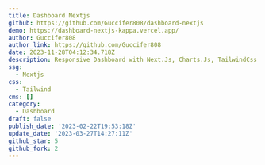 ```yaml
---
title: Dashboard Nextjs
github: https://github.com/Guccifer808/dashboard-nextjs
demo: https://dashboard-nextjs-kappa.vercel.app/
author: Guccifer808
author_link: https://github.com/Guccifer808
date: 2023-11-28T04:12:34.718Z
description: Responsive Dashboard with Next.Js, Charts.Js, TailwindCss
ssg:
  - Nextjs
css:
  - Tailwind
cms: []
category:
  - Dashboard
draft: false
publish_date: '2023-02-22T19:53:18Z'
update_date: '2023-03-27T14:27:11Z'
github_star: 5
github_fork: 2
---
```


